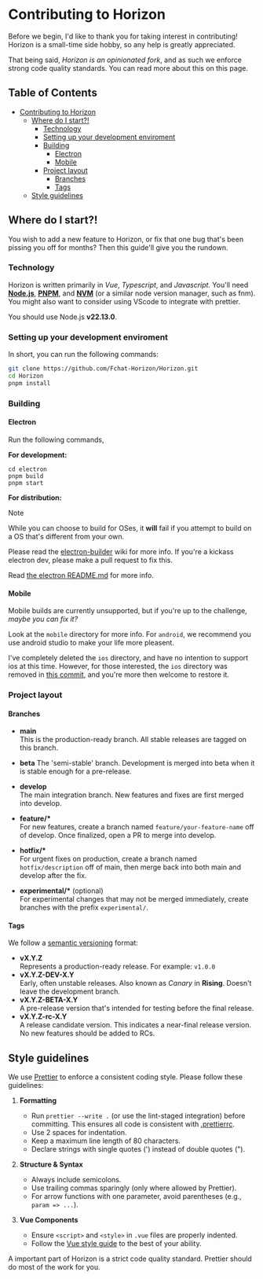 # Contributing to Horizon

Before we begin, I'd like to thank you for taking interest in contributing! Horizon is a small-time side hobby, so any help is greatly appreciated.

That being said, _Horizon is an opinionated fork_, and as such we enforce strong code quality standards. You can read more about this on this page.

## Table of Contents <!-- omit in toc -->

- [Contributing to Horizon](#contributing-to-horizon)
  - [Where do I start?!](#where-do-i-start)
    - [Technology](#technology)
    - [Setting up your development enviroment](#setting-up-your-development-enviroment)
    - [Building](#building)
      - [Electron](#electron)
      - [Mobile](#mobile)
    - [Project layout](#project-layout)
      - [Branches](#branches)
      - [Tags](#tags)
  - [Style guidelines](#style-guidelines)

## Where do I start?!

You wish to add a new feature to Horizon, or fix that one bug that's been pissing you off for months? Then this guide'll give you the rundown.

### Technology

Horizon is written primarily in _Vue_, _Typescript_, and _Javascript._ You'll need **[Node.js](https://nodejs.org/en/download)**, **[PNPM](https://pnpm.io/installation)**, and **[NVM](https://github.com/nvm-sh/nvm)** (or a similar node version manager, such as fnm). You might also want to consider using VScode to integrate with prettier.

You should use Node.js **v22.13.0**.

### Setting up your development enviroment

In short, you can run the following commands:

```sh
git clone https://github.com/Fchat-Horizon/Horizon.git
cd Horizon
pnpm install
```

### Building

#### Electron

Run the following commands,

**For development:**

```
cd electron
pnpm build
pnpm start
```

**For distribution:**

> [!NOTE]
> While you can choose to build for OSes, it **will** fail if you attempt to build on a OS that's different from your own.
>
> Please read the [electron-builder](https://www.electron.build/multi-platform-build.html) wiki for more info. If you're a kickass electron dev, please make a pull request to fix this.

Read [the electron README.md](./electron/README.md) for more info.

#### Mobile

Mobile builds are currently unsupported, but if you're up to the challenge, _maybe you can fix it?_

Look at the `mobile` directory for more info. For `android`, we recommend you use android studio to make your life more pleasent.

I've completely deleted the `ios` directory, and have no intention to support ios at this time. However, for those interested, the `ios` directory was removed in [this commit](https://github.com/Fchat-Horizon/Horizon/commit/41261d1ba7043eb7dfd5a1a6331dc604ff338814), and you're more then welcome to restore it.

### Project layout

#### Branches

- **main**  
  This is the production-ready branch. All stable releases are tagged on this branch.

- **beta**
  The 'semi-stable' branch. Development is merged into beta when it is stable enough for a pre-release.

- **develop**  
  The main integration branch. New features and fixes are first merged into develop.

- **feature/\***  
  For new features, create a branch named `feature/your-feature-name` off of develop. Once finalized, open a PR to merge into develop.

- **hotfix/\***  
  For urgent fixes on production, create a branch named `hotfix/description` off of main, then merge back into both main and develop after the fix.

- **experimental/\*** (optional)  
  For experimental changes that may not be merged immediately, create branches with the prefix `experimental/`.

#### Tags

We follow a [semantic versioning](https://semver.org) format:

- **vX.Y.Z**  
  Represents a production-ready release. For example: `v1.0.0`
- **vX.Y.Z-DEV-X.Y**  
  Early, often unstable releases. Also known as _Canary_ in **Rising**. Doesn't leave the development branch.
- **vX.Y.Z-BETA-X.Y**  
  A pre-release version that's intended for testing before the final release.
- **vX.Y.Z-rc-X.Y**  
  A release candidate version. This indicates a near-final release version. No new features should be added to RCs.

## Style guidelines

We use [Prettier](https://prettier.io/) to enforce a consistent coding style. Please follow these guidelines:

1. **Formatting**
   - Run `prettier --write .` (or use the lint-staged integration) before committing. This ensures all code is consistent with [.prettierrc](./.prettierrc).
   - Use 2 spaces for indentation.
   - Keep a maximum line length of 80 characters.
   - Declare strings with single quotes (') instead of double quotes (").

2. **Structure & Syntax**
   - Always include semicolons.
   - Use trailing commas sparingly (only where allowed by Prettier).
   - For arrow functions with one parameter, avoid parentheses (e.g., `param => ...`).

3. **Vue Components**
   - Ensure `<script>` and `<style>` in `.vue` files are properly indented.
   - Follow the [Vue style guide](https://v2.vuejs.org/v2/style-guide) to the best of your ability.

A important part of Horizon is a strict code quality standard. Prettier should do most of the work for you.
